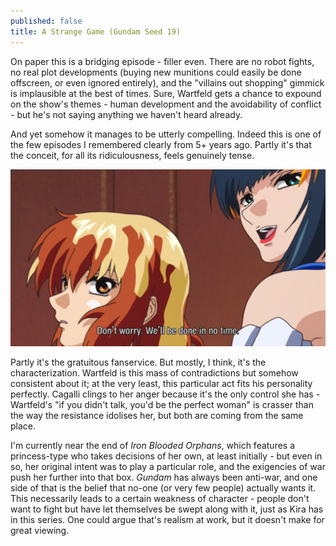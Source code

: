 ```yaml
---
published: false
title: A Strange Game (Gundam Seed 19)
---
```

On paper this is a bridging episode - filler even. There are no robot fights, no real plot developments (buying new munitions could easily be done offscreen, or even ignored entirely), and the "villains out shopping" gimmick is implausible at the best of times. Sure, Wartfeld gets a chance to expound on the show's themes - human development and the avoidability of conflict - but he's not saying anything we haven't heard already.

And yet somehow it manages to be utterly compelling. Indeed this is one of the few episodes I remembered clearly from 5+ years ago. Partly it's that the conceit, for all its ridiculousness, feels genuinely tense.

![](/asg1.jpg)

Partly it's the gratuitous fanservice. But mostly, I think, it's the characterization. Wartfeld is this mass of contradictions but somehow consistent about it; at the very least, this particular act fits his personality perfectly. Cagalli clings to her anger because it's the only control she has - Wartfeld's "if you didn't talk, you'd be the perfect woman" is crasser than the way the resistance idolises her, but both are coming from the same place.

I'm currently near the end of *Iron Blooded Orphans*, which features a princess-type who takes decisions of her own, at least initially - but even in so, her original intent was to play a particular role, and the exigencies of war push her further into that box. *Gundam* has always been anti-war, and one side of that is the belief that no-one (or very few people) actually wants it. This necessarily leads to a certain weakness of character - people don't want to fight but have let themselves be swept along with it, just as Kira has in this series. One could argue that's realism at work, but it doesn't make for great viewing.